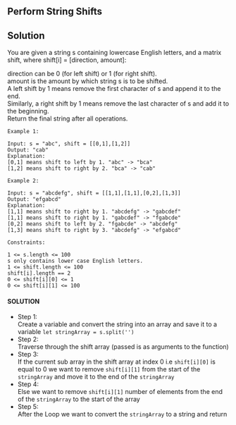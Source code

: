 ## Perform String Shifts

## Solution

You are given a string s containing lowercase English letters, and a matrix shift, where shift[i] = [direction, amount]:<br>

direction can be 0 (for left shift) or 1 (for right shift). <br>
amount is the amount by which string s is to be shifted. <br>
A left shift by 1 means remove the first character of s and append it to the end. <br>
Similarly, a right shift by 1 means remove the last character of s and add it to the beginning. <br>
Return the final string after all operations.

```
Example 1:

Input: s = "abc", shift = [[0,1],[1,2]]
Output: "cab"
Explanation:
[0,1] means shift to left by 1. "abc" -> "bca"
[1,2] means shift to right by 2. "bca" -> "cab"
```

```
Example 2:

Input: s = "abcdefg", shift = [[1,1],[1,1],[0,2],[1,3]]
Output: "efgabcd"
Explanation:
[1,1] means shift to right by 1. "abcdefg" -> "gabcdef"
[1,1] means shift to right by 1. "gabcdef" -> "fgabcde"
[0,2] means shift to left by 2. "fgabcde" -> "abcdefg"
[1,3] means shift to right by 3. "abcdefg" -> "efgabcd"
```

```
Constraints:

1 <= s.length <= 100
s only contains lower case English letters.
1 <= shift.length <= 100
shift[i].length == 2
0 <= shift[i][0] <= 1
0 <= shift[i][1] <= 100
```

#### SOLUTION

- Step 1: <br>
  Create a variable and convert the string into an array and save it to a variable `let stringArray = s.split('')`
- Step 2: <br>
  Traverse through the shift array (passed is as arguments to the function)
- Step 3: <br>
  If the current sub array in the shift array at index 0 i.e `shift[i][0]` is equal to 0 we want to remove `shift[i][1]` from the start of the `stringArray` and move it to the end of the `stringArray`
- Step 4: <br>
  Else we want to remove `shift[i][1]` number of elements from the end of the `stringArray` to the start of the array
- Step 5: <br>
  After the Loop we want to convert the `stringArray` to a string and return

